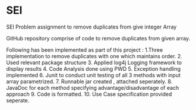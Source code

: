 # SEI
SEI Problem assignment to remove duplicates from give integer Array

GitHub repository comprise of code to remove duplicates from given array.

Following has been implemented as part of this project :
1.Three implementation to remove duplicates with one which maintains order.
2. Used relevant package structure
3. Applied log4j Logging framework to display results
4. Code Analysis done using PWD
5. Exception handling implemented
6. Junit to conduct unit testing of all 3 methods with input array parametrized.
7. Runnable jar created , attached seperately.
8. JavaDoc for each method specifying advantage/disadvantage of each approach
9. Code is formatted.
10. Use Case specification provided seperate.

